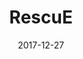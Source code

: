 ---
title: "RescuE"
subtitle:
description: "正規 5 輯"
icon: "library_music"
weight: 500
date: 2017-12-27
images: ["album/rescue.jpg"]
---